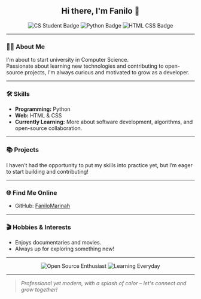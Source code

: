 <!-- GitHub Profile README for FaniloMarinah -->

<h2 align="center">Hi there, I'm Fanilo 👋</h2>

<p align="center">
  <img src="https://img.shields.io/badge/Computer%20Science-Student-blue?style=flat-square" alt="CS Student Badge"/>
  <img src="https://img.shields.io/badge/Python-%23FFD43B.svg?style=flat-square&logo=python&logoColor=blue" alt="Python Badge"/>
  <img src="https://img.shields.io/badge/HTML%20%26%20CSS-%23E34F26.svg?style=flat-square&logo=html5&logoColor=white" alt="HTML CSS Badge"/>
</p>

---

### 👨‍💻 About Me

I'm about to start university in Computer Science.  
Passionate about learning new technologies and contributing to open-source projects, I'm always curious and motivated to grow as a developer.

---

### 🛠️ Skills

- **Programming:** Python
- **Web:** HTML & CSS
- **Currently Learning:** More about software development, algorithms, and open-source collaboration.

---

### 📚 Projects

I haven’t had the opportunity to put my skills into practice yet, but I’m eager to start building and contributing!

---

### 🌐 Find Me Online

- GitHub: [FaniloMarinah](https://github.com/FaniloMarinah)

---

### 🎬 Hobbies & Interests

- Enjoys documentaries and movies.
- Always up for exploring something new!

---

<p align="center">
  <img src="https://img.shields.io/badge/Open%20Source-Enthusiast-green?style=flat-square" alt="Open Source Enthusiast"/>
  <img src="https://img.shields.io/badge/Learning-Everyday-orange?style=flat-square" alt="Learning Everyday"/>
</p>

---

> <i>Professional yet modern, with a splash of color – let's connect and grow together!</i>
